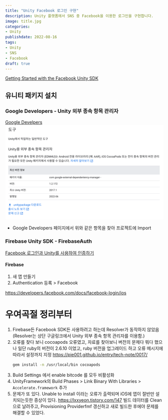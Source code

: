 ```yaml
---
title: "Unity Facebook 로그인 구현"
description: Unity 플랫폼에서 SNS 중 Facebook을 이용한 로그인을 구현합니다.
image: title.jpg
categories: 
- Unity 
publishdate: 2022-08-16
tags:
- Unity
- SNS
- Facebook
draft: true
---
```


[Getting Started with the Facebook Unity SDK]([https://developers.facebook.com/docs/unity/gettingstarted](https://developers.facebook.com/docs/unity/gettingstarted))

## 유니티 패키지 설치
### Google Developers - Unity 외부 종속 항목 관리자
[Google Develpers](https://developers.google.com/unity/packages#tools)
![](1.png)
- Google Developers 페이지에서 위와 같은 항목을 찾아 프로젝트에 Import

### Firebase Unity SDK - FirebaseAuth
[Facebook 로그인과 Unity를 사용하여 인증하기](https://firebase.google.com/docs/auth/unity/facebook-login?hl=ko)
#### Firebase
1. 새 앱 만들기
2. Authentication 등록 > Facebook

https://developers.facebook.com/docs/facebook-login/ios


# 우여곡절 정리부터
1. Firebase든 Facebook SDK든 사용하려고 하는데 Resolver가 동작하지 않았음(Resolver는 상단 구글링크에서 Unity 외부 종속 항목 관리자를 이용함.)
2. 오류를 찾다 보니 cocoapods 오류였고, 자료를 찾아보니 버전의 문제다 뭐다 했으나 일단 ruby의 버전이 2.6.10 이었고, ruby 버전을 업그레이드 하고 오류 메시지에 따라서 설정까지 지정
   https://pie001.github.io/entry/tech-note/0017/
   ``` bash
   gem install -n /usr/local/bin cocoapods
   ```
3. Build Settings 에서 enable bitcode 를 모두 비활성화
4. UnityFramework의 Build Phases > Link Binary With Libraries > `Accelerate.framework` 추가
5. 문제가 또 있다. Unable to install 이라는 오류가 출력되며 iOS에 앱이 절반만 설치되는듯한 증상이 있다.
   https://lxxyeon.tistory.com/147
   빌드 데이터를 Clean으로 날려주고, Provisioning Providerfmf 갱신하고 새로 빌드한 후에야 문제를 해결할 수 있었다.